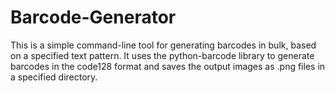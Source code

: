 # Barcode-Generator
This is a simple command-line tool for generating barcodes in bulk, based on a specified text pattern. It uses the python-barcode library to generate barcodes in the code128 format and saves the output images as .png files in a specified directory.
